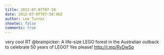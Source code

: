```yaml
---
title: 2012-07-07T07-58
date: 2012-07-07T07:58:46Z
author: Lee Turner
showtoc: false
comments: true
---
```


very cool RT @brainpicker: A life-size LEGO forest in the Australian outback to celebrate 50 years of LEGO? Yes please! http://j.mp/RvDwSq

